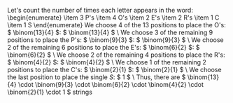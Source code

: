 Let's count the number of times each letter appears in the word:
\begin{enumerate}
\item 3 P's
\item 4 O's
\item 2 E's
\item 2 R's
\item 1 C
\item 1 S
\end{enumerate}
We choose 4 of the 13 positions to place the O's: $ \binom{13}{4} $: $ \binom{13}{4} $ \\
We choose 3 of the remaining 9 positions to place the P's: $ \binom{9}{3} $: $ \binom{9}{3} $ \\
We choose 2 of the remaining 6 positions to place the E's: $ \binom{6}{2} $: $ \binom{6}{2} $ \\
We choose 2 of the remaining 4 positions to place the R's: $ \binom{4}{2} $: $ \binom{4}{2} $ \\
We choose 1 of the remaining 2 positions to place the C's: $ \binom{2}{1} $: $ \binom{2}{1} $ \\
We choose the last position to place the single $S$: $ 1 $ \\
Thus, there are $ \binom{13}{4} \cdot \binom{9}{3} \cdot \binom{6}{2} \cdot \binom{4}{2} \cdot \binom{2}{1} \cdot 1 $ strings
